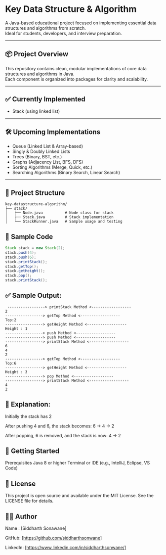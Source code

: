 # Key Data Structure & Algorithm

A Java-based educational project focused on implementing essential data structures and algorithms from scratch.  
Ideal for students, developers, and interview preparation.

---

## 📦 Project Overview

This repository contains clean, modular implementations of core data structures and algorithms in Java.  
Each component is organized into packages for clarity and scalability.

---

## ✅ Currently Implemented

- Stack (using linked list)

---

## 🛠 Upcoming Implementations

- Queue (Linked List & Array-based)
- Singly & Doubly Linked Lists
- Trees (Binary, BST, etc.)
- Graphs (Adjacency List, BFS, DFS)
- Sorting Algorithms (Merge, Quick, etc.)
- Searching Algorithms (Binary Search, Linear Search)

---

## 📁 Project Structure

```plaintext
key-datastructure-algorithm/
├── stack/
│   ├── Node.java          # Node class for stack
│   ├── Stack.java         # Stack implementation
│   └── StackRunner.java   # Sample usage and testing

```
## 🧪 Sample Code

```java
Stack stack = new Stack(2);
stack.push(4);
stack.push(6);
stack.printStack();
stack.getTop();
stack.getHeight();
stack.pop();
stack.printStack();

```
## ✅ Sample Output:
```
 -----------------> printStack Method <------------------
2
-----------------> getTop Method <------------------
Top:2
-----------------> getHeight Method <------------------
Height : 1
-----------------> push Method <------------------
-----------------> push Method <------------------
-----------------> printStack Method <------------------
6
4
2
-----------------> getTop Method <------------------
Top:6
-----------------> getHeight Method <------------------
Height : 3
-----------------> pop Method <------------------
-----------------> printStack Method <------------------
4
2
```
## 📝 Explanation:
Initially the stack has 2

After pushing 4 and 6, the stack becomes: 6 -> 4 -> 2

After popping, 6 is removed, and the stack is now: 4 -> 2



## 🚀 Getting Started
Prerequisites
Java 8 or higher
Terminal or IDE (e.g., IntelliJ, Eclipse, VS Code)

## 📄 License
This project is open source and available under the MIT License.
See the LICENSE file for details.

## 👨‍💻 Author
Name : [Siddharth Sonawane]

GitHub: [https://github.com/siddharthsonwane]

LinkedIn: [https://www.linkedin.com/in/siddharthsonwane/]

